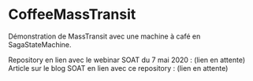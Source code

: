 # CoffeeMassTransit
Démonstration de MassTransit avec une machine à café en SagaStateMachine.

Repository en lien avec le webinar SOAT du 7 mai 2020 : (lien en attente)
Article sur le blog SOAT en lien avec ce repository : (lien en attente)
